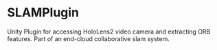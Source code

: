 # SLAMPlugin
Unity Plugin for accessing HoloLens2 video camera and extracting ORB features. Part of an end-cloud collaborative slam system.
